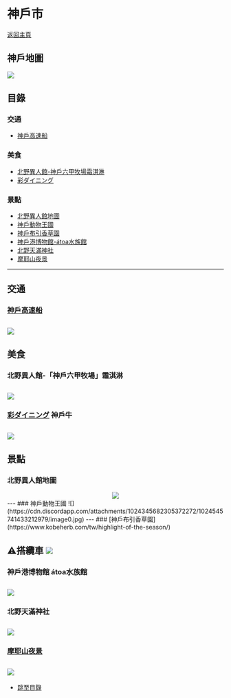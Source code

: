 <!-- 複製格式使用
 ![]()    圖片
- [ ](# )   目錄索引
<div align=center><img src=" url "/></div>  圖片置中
 
-->
# 神戶市
[返回主頁](../Readme.md)
## 神戶地圖
![](https://www.google.com/maps/vt/data=k1Eel8ve8x8UChsA4JVaFiScPKxjvPx9h3ucC9gxkyDwE27ZcdWHVxAD9xZ1Opf5grwiAylrBaXh6lmFngLNRWme9anogOOsqxjC1ircDnZOXFFdZjGETjmk3DBq6vJiR0pOFnBfYAsQmoPlgiBHoKZRNZqGoLgmVyqX2FrQd4qFSAbf-GV3Yv0912RxTEvMiH3cCEI59tkOk5_wG7GBGjK8i1033Wp58NFnencJkJgiQAZyh6ISRw1ijfr5OsfDK1nT52M35HOhTg)

## 目錄

### 交通
- [神戶高速船](#神戶高速船)

### 美食
- [北野異人館-神戶六甲牧場霜淇淋](#北野異人館-神戶六甲牧場霜淇淋)
- [彩ダイニング](#彩ダイニング-神戶牛)


### 景點
- [北野異人館地圖](#北野異人館地圖)
- [神戶動物王國](#神戶動物王國)
- [神戶布引香草園](#神戶布引香草園)
- [神戶港博物館-átoa水族館](#神戶港博物館-átoa水族館)
- [北野天滿神社](#北野天滿神社)
- [摩耶山夜景](#摩耶山夜景)
---
## 交通
### [神戶高速船](http://www.kobe-access.jp/chi2/howto.php?fbclid=IwAR1PUy0D8CCUTUrH36jjqbzWYUSZCJbv47mPW2s3n2dzJiBDAsUR_TzCjIw)
![](https://kimiyo.tw/wp-content/uploads/20190401201049_16.png)
---

## 美食

### 北野異人館-「神戶六甲牧場」霜淇淋
![](https://cdn.discordapp.com/attachments/1024345682305372272/1024494356067012618/image0.jpg)
---
### [彩ダイニング](https://www.saidining.com/chs/course.html#dinner) 神戶牛
![](https://www.saidining.com/chs/shared/img/index/lead_01.png)
---



## 景點
### 北野異人館地圖
<div align=center><img src="https://cdn.discordapp.com/attachments/1024345682305372272/1028367354272419880/cfd5b84e8f15e8d5.jpg"/></div>
---
### 神戶動物王國
![](https://cdn.discordapp.com/attachments/1024345682305372272/1024545741433212979/image0.jpg)
---
### [神戶布引香草園](https://www.kobeherb.com/tw/highlight-of-the-season/)

⚠️搭纜車
![](https://media.discordapp.net/attachments/1024345682305372272/1024548779594100807/IMG_5267.jpg?width=624&height=325)
---
### 神戶港博物館 átoa水族館
![](https://cdn.discordapp.com/attachments/1024345682305372272/1024594458664239104/IMG_5269.webp)
---
### 北野天滿神社
![](https://cdn.discordapp.com/attachments/1024345682305372272/1024710699307507743/unknown.png)
---
### [摩耶山夜景](https://www.bring-you.info/zh-tw/kobe-mayasan)
![](https://www.bring-you.info/wp-content/uploads/2017/05/kobe-mayasan-3.jpg)
---


- [跳至目錄](#目錄)
